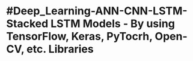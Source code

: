 # #Deep_Learning-ANN-CNN-LSTM-Stacked LSTM Models - By using TensorFlow, Keras, PyTocrh, Open-CV, etc. Libraries
